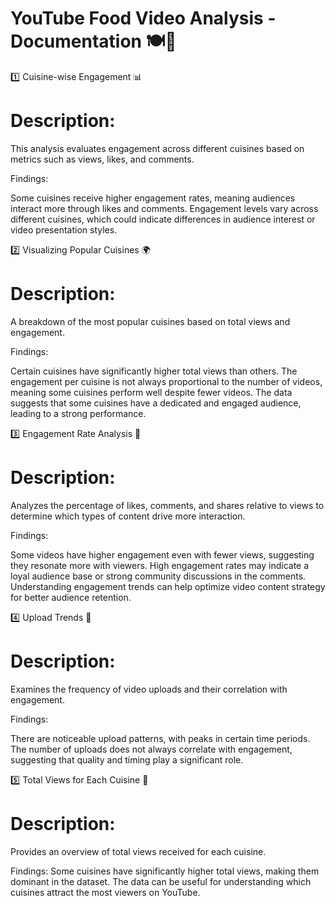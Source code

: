 # YouTube Food Video Analysis - Documentation 🍽️🎥
1️⃣ Cuisine-wise Engagement 📊

# Description:
This analysis evaluates engagement across different cuisines based on metrics such as views, likes, and comments.

Findings:

Some cuisines receive higher engagement rates, meaning audiences interact more through likes and comments.
Engagement levels vary across different cuisines, which could indicate differences in audience interest or video presentation styles.

2️⃣ Visualizing Popular Cuisines 🌍

# Description:
A breakdown of the most popular cuisines based on total views and engagement.

Findings:

Certain cuisines have significantly higher total views than others.
The engagement per cuisine is not always proportional to the number of videos, meaning some cuisines perform well despite fewer videos.
The data suggests that some cuisines have a dedicated and engaged audience, leading to a strong performance.

3️⃣ Engagement Rate Analysis 💬

# Description:
Analyzes the percentage of likes, comments, and shares relative to views to determine which types of content drive more interaction.

Findings:

Some videos have higher engagement even with fewer views, suggesting they resonate more with viewers.
High engagement rates may indicate a loyal audience base or strong community discussions in the comments.
Understanding engagement trends can help optimize video content strategy for better audience retention.

4️⃣ Upload Trends 📅

# Description:
Examines the frequency of video uploads and their correlation with engagement.

Findings:

There are noticeable upload patterns, with peaks in certain time periods.
The number of uploads does not always correlate with engagement, suggesting that quality and timing play a significant role.

5️⃣ Total Views for Each Cuisine 👀

# Description:
Provides an overview of total views received for each cuisine.

Findings:
Some cuisines have significantly higher total views, making them dominant in the dataset.
The data can be useful for understanding which cuisines attract the most viewers on YouTube.
